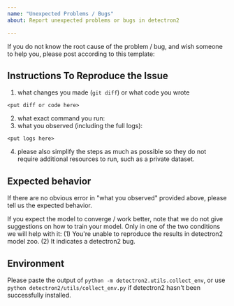 ```yaml
---
name: "Unexpected Problems / Bugs"
about: Report unexpected problems or bugs in detectron2

---
```


If you do not know the root cause of the problem / bug, and wish someone to help you, please
post according to this template:

## Instructions To Reproduce the Issue

1. what changes you made (`git diff`) or what code you wrote
```
<put diff or code here>
```
2. what exact command you run:
3. what you observed (including the full logs):
```
<put logs here>
```
4. please also simplify the steps as much as possible so they do not require additional resources to
	 run, such as a private dataset.

## Expected behavior

If there are no obvious error in "what you observed" provided above,
please tell us the expected behavior.

If you expect the model to converge / work better, note that we do not give suggestions
on how to train your model.
Only in one of the two conditions we will help with it:
(1) You're unable to reproduce the results in detectron2 model zoo.
(2) It indicates a detectron2 bug.

## Environment

Please paste the output of `python -m detectron2.utils.collect_env`,
or use `python detectron2/utils/collect_env.py`
if detectron2 hasn't been successfully installed.
